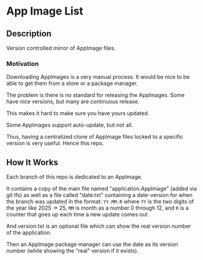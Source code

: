 # App Image List

## Description

Version controlled mirror of AppImage files.

### Motivation

Downloading AppImages is a very manual process. It would be nice to be able to get them from a store or a package manager.

The problem is there is no standard for releasing the AppImages. Some have nice versions, but many are continuous release.

This makes it hard to make sure you have yours updated.

Some AppImages support auto-update, but not all.

Thus, having a centralized clone of AppImage files locked to a specific version is very useful. Hence this repo.

## How It Works

Each branch of this repo is dedicated to an AppImage.

It contains a copy of the main file named "application.AppImage" (added via git lfs) as well as a file called "date.txt" containing a date-version for when the branch was updated in the format: `YY.MM.R` where `YY` is the two digits of the year like 2025 → 25, `MM` is month as a number 0 through 12, and `R` is a counter that goes up each time a new update comes out.

And version.txt is an optional file which can show the real version number of the application.

Then an AppImage package manager can use the date as its version number (while showing the "real" version if it exists).
